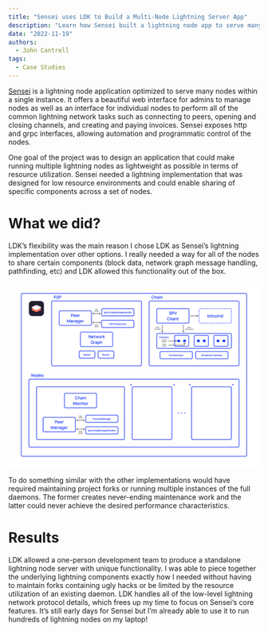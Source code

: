 ```yaml
---
title: "Sensei uses LDK to Build a Multi-Node Lightning Server App"
description: "Learn how Sensei built a lightning node app to serve many nodes"
date: "2022-11-19"
authors:
  - John Cantrell
tags:
  - Case Studies 
--- 
```


[Sensei](https://l2.technology/sensei) is a lightning node application optimized to serve many nodes within a single instance.  It offers a beautiful web interface for admins to manage nodes as well as an interface for individual nodes to perform all of the common lightning network tasks such as connecting to peers, opening and closing channels, and creating and paying invoices. Sensei exposes http and grpc interfaces, allowing automation and programmatic control of the nodes.
 
One goal of the project was to design an application that could make running multiple lightning nodes as lightweight as possible in terms of resource utilization.  Sensei needed a lightning implementation that was designed for low resource environments and could enable sharing of specific components across a set of nodes.
# What we did?

LDK’s flexibility was the main reason I chose LDK as Sensei’s lightning implementation over other options. I really needed a way for all of the nodes to share certain components (block data, network graph message handling, pathfinding, etc) and LDK allowed this functionality out of the box.

![Sensei architecture](../assets/sensei-architecture.svg)

To do something similar with the other implementations would have required maintaining project forks or running multiple instances of the full daemons. The former creates never-ending maintenance work and the latter could never achieve the desired performance characteristics.

# Results

LDK allowed a one-person development team to produce a standalone lightning node server with unique functionality. I was able to piece together the underlying lightning components exactly how I needed without having to maintain forks containing ugly hacks or be limited by the resource utilization of an existing daemon. LDK handles all of the low-level lightning network protocol details, which frees up my time to focus on Sensei’s core features. It’s still early days for Sensei but I’m already able to use it to run hundreds of lightning nodes on my laptop!